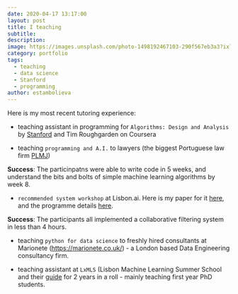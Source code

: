 ```yaml
---
date: 2020-04-17 13:17:00
layout: post
title: I teaching
subtitle:
description: 
image: https://images.unsplash.com/photo-1498192467103-290f567eb3a3?ixlib=rb-1.2.1&ixid=eyJhcHBfaWQiOjEyMDd9&auto=format&fit=crop&w=1350&q=80
category: portfolio
tags:
  - teaching
  - data science
  - Stanford
  - programming
author: estambolieva
---
```


Here is my most recent tutoring experience:

* teaching assistant in programming for `Algorithms: Design and Analysis` by [Stanford](https://www.coursera.org/specializations/algorithms) and Tim Roughgarden on Coursera


* teaching `programming and A.I.` to lawyers (the biggest Portuguese law firm [PLMJ](https://www.plmj.com/en/))

**Success**: The particinpatns were able to write code in 5 weeks, and understand the bits and bolts of simple machine learning algorithms by week 8.


* `recommended system workshop` at Lisbon.ai. Here is my paper for it [here](http://tiny.cc/kpa6mz), and the programme details [here](http://lisbon.ai/program.html#recommender).

**Success**: The participants all implemented a collaborative filtering system in less than 4 hours.


* teaching `python for data science` to freshly hired consultants at Marionete (https://marionete.co.uk/) - a London based Data Engineering consultancy firm.


* teaching assistant at `LxMLS` (Lisbon Machine Learning Summer School and their [guide](http://lxmls.it.pt/2019/LxMLS_guide_2019.pdf) for 2 years in a roll - mainly teaching first year PhD students.
